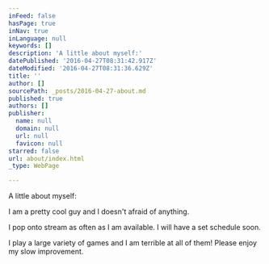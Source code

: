 ```yaml
---
inFeed: false
hasPage: true
inNav: true
inLanguage: null
keywords: []
description: 'A little about myself:'
datePublished: '2016-04-27T08:31:42.917Z'
dateModified: '2016-04-27T08:31:36.629Z'
title: ''
author: []
sourcePath: _posts/2016-04-27-about.md
published: true
authors: []
publisher:
  name: null
  domain: null
  url: null
  favicon: null
starred: false
url: about/index.html
_type: WebPage

---
```

A little about myself:

I am a pretty cool guy and I doesn't afraid of anything.

I pop onto stream as often as I am available. I will have a set schedule soon.

I play a large variety of games and I am terrible at all of them! Please enjoy my slow improvement.